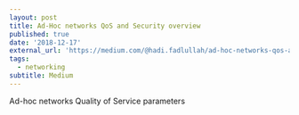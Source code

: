 ```yaml
---
layout: post
title: Ad-Hoc networks QoS and Security overview
published: true
date: '2018-12-17'
external_url: 'https://medium.com/@hadi.fadlullah/ad-hoc-networks-qos-and-security-overview-107333db720a'
tags:
  - networking
subtitle: Medium
---
```

Ad-hoc networks Quality of Service parameters
